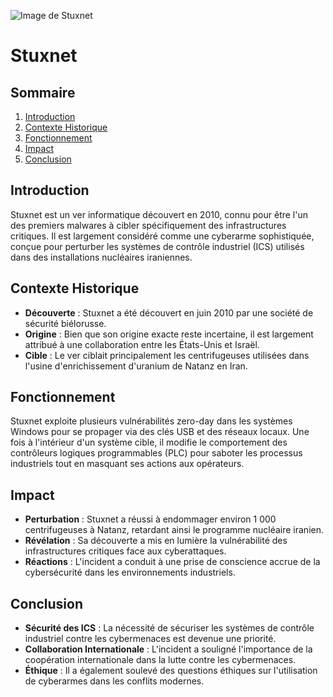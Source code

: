 ![Image de Stuxnet](https://dgap.org/sites/default/files/styles/dgap_content_large/public/imago0074144208h.jpg?itok=cvfMo_Gd)

# Stuxnet

## Sommaire

1. [Introduction](#introduction)
2. [Contexte Historique](#contexte-historique)
3. [Fonctionnement](#fonctionnement)
4. [Impact](#impact)
5. [Conclusion](#conclusion)

## Introduction

Stuxnet est un ver informatique découvert en 2010, connu pour être l'un des premiers malwares à cibler spécifiquement des infrastructures critiques. Il est largement considéré comme une cyberarme sophistiquée, conçue pour perturber les systèmes de contrôle industriel (ICS) utilisés dans des installations nucléaires iraniennes.

## Contexte Historique

- **Découverte** : Stuxnet a été découvert en juin 2010 par une société de sécurité biélorusse.
- **Origine** : Bien que son origine exacte reste incertaine, il est largement attribué à une collaboration entre les États-Unis et Israël.
- **Cible** : Le ver ciblait principalement les centrifugeuses utilisées dans l'usine d'enrichissement d'uranium de Natanz en Iran.

## Fonctionnement

Stuxnet exploite plusieurs vulnérabilités zero-day dans les systèmes Windows pour se propager via des clés USB et des réseaux locaux. Une fois à l'intérieur d'un système cible, il modifie le comportement des contrôleurs logiques programmables (PLC) pour saboter les processus industriels tout en masquant ses actions aux opérateurs.

## Impact

- **Perturbation** : Stuxnet a réussi à endommager environ 1 000 centrifugeuses à Natanz, retardant ainsi le programme nucléaire iranien.
- **Révélation** : Sa découverte a mis en lumière la vulnérabilité des infrastructures critiques face aux cyberattaques.
- **Réactions** : L'incident a conduit à une prise de conscience accrue de la cybersécurité dans les environnements industriels.

## Conclusion

- **Sécurité des ICS** : La nécessité de sécuriser les systèmes de contrôle industriel contre les cybermenaces est devenue une priorité.
- **Collaboration Internationale** : L'incident a souligné l'importance de la coopération internationale dans la lutte contre les cybermenaces.
- **Éthique** : Il a également soulevé des questions éthiques sur l'utilisation de cyberarmes dans les conflits modernes.
